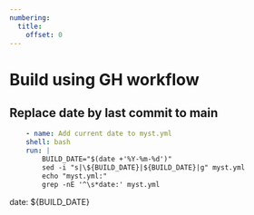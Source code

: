 ```yaml
---
numbering:
  title:
    offset: 0
---
```

# Build using GH workflow


## Replace date by last commit to main

```yml
    - name: Add current date to myst.yml
    shell: bash
    run: |
        BUILD_DATE="$(date +'%Y-%m-%d')"
        sed -i "s|\${BUILD_DATE}|${BUILD_DATE}|g" myst.yml
        echo "myst.yml:"
        grep -nE '^\s*date:' myst.yml
```

date:  ${BUILD_DATE} 